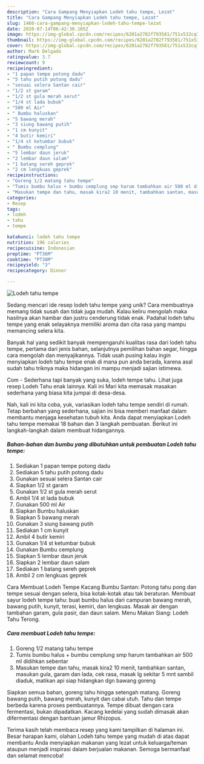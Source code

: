 ```yaml
---
description: "Cara Gampang Menyiapkan Lodeh tahu tempe, Lezat"
title: "Cara Gampang Menyiapkan Lodeh tahu tempe, Lezat"
slug: 1460-cara-gampang-menyiapkan-lodeh-tahu-tempe-lezat
date: 2020-07-14T06:42:30.105Z
image: https://img-global.cpcdn.com/recipes/6201a2782f793581/751x532cq70/lodeh-tahu-tempe-foto-resep-utama.jpg
thumbnail: https://img-global.cpcdn.com/recipes/6201a2782f793581/751x532cq70/lodeh-tahu-tempe-foto-resep-utama.jpg
cover: https://img-global.cpcdn.com/recipes/6201a2782f793581/751x532cq70/lodeh-tahu-tempe-foto-resep-utama.jpg
author: Mark Delgado
ratingvalue: 3.7
reviewcount: 9
recipeingredient:
- "1 papan tempe potong dadu"
- "5 tahu putih potong dadu"
- "sesuai selera Santan cair"
- "1/2 st garam"
- "1/2 st gula merah serut"
- "1/4 st lada bubuk"
- "500 ml Air"
- " Bumbu haluskan"
- "5 bawang merah"
- "3 siung bawang putih"
- "1 cm kunyit"
- "4 butir kemiri"
- "1/4 st ketumbar bubuk"
- " Bumbu cemplung"
- "5 lembar daun jeruk"
- "2 lembar daun salam"
- "1 batang sereh geprek"
- "2 cm lengkuas geprek"
recipeinstructions:
- "Goreng 1/2 matang tahu tempe"
- "Tumis bumbu halus + bumbu cemplung smp harum tambahkan air 500 ml didihkan sebentar"
- "Masukan tempe dan tahu, masak kira2 10 menit, tambahkan santan, masukan gula, garam dan lada, cek rasa, masak lg sekitar 5 mnt sambil diaduk, matikan api siap hidangkan dgn bawang goreng"
categories:
- Resep
tags:
- lodeh
- tahu
- tempe

katakunci: lodeh tahu tempe 
nutrition: 196 calories
recipecuisine: Indonesian
preptime: "PT36M"
cooktime: "PT38M"
recipeyield: "3"
recipecategory: Dinner

---
```



![Lodeh tahu tempe](https://img-global.cpcdn.com/recipes/6201a2782f793581/751x532cq70/lodeh-tahu-tempe-foto-resep-utama.jpg)

Sedang mencari ide resep lodeh tahu tempe yang unik? Cara membuatnya memang tidak susah dan tidak juga mudah. Kalau keliru mengolah maka hasilnya akan hambar dan justru cenderung tidak enak. Padahal lodeh tahu tempe yang enak selayaknya memiliki aroma dan cita rasa yang mampu memancing selera kita.

Banyak hal yang sedikit banyak mempengaruhi kualitas rasa dari lodeh tahu tempe, pertama dari jenis bahan, selanjutnya pemilihan bahan segar, hingga cara mengolah dan menyajikannya. Tidak usah pusing kalau ingin menyiapkan lodeh tahu tempe enak di mana pun anda berada, karena asal sudah tahu triknya maka hidangan ini mampu menjadi sajian istimewa.

Com - Sederhana tapi banyak yang suka, lodeh tempe tahu. Lihat juga resep Lodeh Tahu enak lainnya. Kali ini Mari kita memasak masakan sederhana yang biasa kita jumpai di desa-desa.


Nah, kali ini kita coba, yuk, variasikan lodeh tahu tempe sendiri di rumah. Tetap berbahan yang sederhana, sajian ini bisa memberi manfaat dalam membantu menjaga kesehatan tubuh kita. Anda dapat menyiapkan Lodeh tahu tempe memakai 18 bahan dan 3 langkah pembuatan. Berikut ini langkah-langkah dalam membuat hidangannya.

<!--inarticleads1-->

##### Bahan-bahan dan bumbu yang dibutuhkan untuk pembuatan Lodeh tahu tempe:

1. Sediakan 1 papan tempe potong dadu
1. Sediakan 5 tahu putih potong dadu
1. Gunakan sesuai selera Santan cair
1. Siapkan 1/2 st garam
1. Gunakan 1/2 st gula merah serut
1. Ambil 1/4 st lada bubuk
1. Gunakan 500 ml Air
1. Siapkan  Bumbu haluskan
1. Siapkan 5 bawang merah
1. Gunakan 3 siung bawang putih
1. Sediakan 1 cm kunyit
1. Ambil 4 butir kemiri
1. Gunakan 1/4 st ketumbar bubuk
1. Gunakan  Bumbu cemplung
1. Siapkan 5 lembar daun jeruk
1. Siapkan 2 lembar daun salam
1. Sediakan 1 batang sereh geprek
1. Ambil 2 cm lengkuas geprek


Cara Membuat Lodeh Tempe Kacang Bumbu Santan: Potong tahu pong dan tempe sesuai dengan selera, bisa kotak-kotak atau tak beraturan. Membuat sayur lodeh tempe tahu: buat bumbu halus dari campuran bawang merah, bawang putih, kunyit, terasi, kemiri, dan lengkuas. Masak air dengan tambahan garam, gula pasir, dan daun salam. Menu Makan Siang: Lodeh Tahu Terong. 

<!--inarticleads2-->

##### Cara membuat Lodeh tahu tempe:

1. Goreng 1/2 matang tahu tempe
1. Tumis bumbu halus + bumbu cemplung smp harum tambahkan air 500 ml didihkan sebentar
1. Masukan tempe dan tahu, masak kira2 10 menit, tambahkan santan, masukan gula, garam dan lada, cek rasa, masak lg sekitar 5 mnt sambil diaduk, matikan api siap hidangkan dgn bawang goreng


Siapkan semua bahan, goreng tahu hingga setengah matang. Goreng bawang putih, bawang merah, kunyit dan cabai utuh. Tahu dan tempe berbeda karena proses pembuatannya. Tempe dibuat dengan cara fermentasi, bukan dipadatkan. Kacang kedelai yang sudah dimasak akan difermentasi dengan bantuan jamur Rhizopus. 

Terima kasih telah membaca resep yang kami tampilkan di halaman ini. Besar harapan kami, olahan Lodeh tahu tempe yang mudah di atas dapat membantu Anda menyiapkan makanan yang lezat untuk keluarga/teman ataupun menjadi inspirasi dalam berjualan makanan. Semoga bermanfaat dan selamat mencoba!
